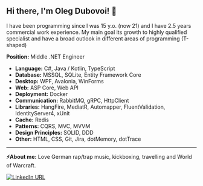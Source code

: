 ## **Hi there, I'm Oleg Dubovoi!** 👋


I have been programming since I was 15 y.o. (now 21) and I
have 2.5 years commercial work experience.
My main goal its growth to highly qualified specialist
and have a broad outlook in different areas of programming (T-shaped)

**Position:** Middle .NET Engineer

- **Language:** C#, Java / Kotlin, TypeScript
- **Database:** MSSQL, SQLite, Entity Framework Core
- **Desktop:** WPF, Avalonia, WinForms
- **Web:** ASP Core, Web API
- **Deployment:** Docker
- **Communication:** RabbitMQ, gRPC, HttpClient
- **Libraries:** HangFire, MediatR, Automapper, FluentValidation, IdentityServer4, xUnit
- **Cache:** Redis
- **Patterns:** CQRS, MVC, MVVM
- **Design Principles:** SOLID, DDD
- **Other:** HTML, CSS, Git, Jira, dotMemory, dotTrace


<hr/>

**⚡About me:** Love German rap/trap music, kickboxing, travelling and World of Warcraft.

[![LinkedIn URL](https://img.shields.io/badge/LinkedIn-Connect-blue?logo=linkedin&style=for-the-badge)](https://www.linkedin.com/in/empiree)
